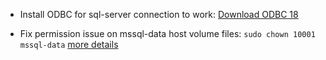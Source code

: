 * Install ODBC for sql-server connection to work:
[Download ODBC 18](https://learn.microsoft.com/en-us/sql/connect/odbc/linux-mac/installing-the-microsoft-odbc-driver-for-sql-server?view=sql-server-ver16&tabs=ubuntu18-install%2Calpine17-install%2Cdebian8-install%2Credhat7-13-install%2Crhel7-offline)

* Fix permission issue on mssql-data host volume files:
`sudo chown 10001 mssql-data` [more details](https://stackoverflow.com/questions/65601077/unable-to-run-sql-server-2019-docker-with-volumes-and-get-error-setup-failed-co)
